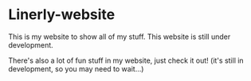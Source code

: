# Linerly-website
This is my website to show all of my stuff. This website is still under development.

There's also a lot of fun stuff in my website, just check it out! (it's still in development, so you may need to wait...)
